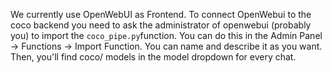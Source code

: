 We currently use OpenWebUI as Frontend. To connect OpenWebui to the coco backend you need to ask the administrator of openwebui (probably you) to import the `coco_pipe.py`function. You can do this in the Admin Panel -> Functions -> Import Function. You can name and describe it as you want. Then, you'll find coco/ models in the model dropdown for every chat.